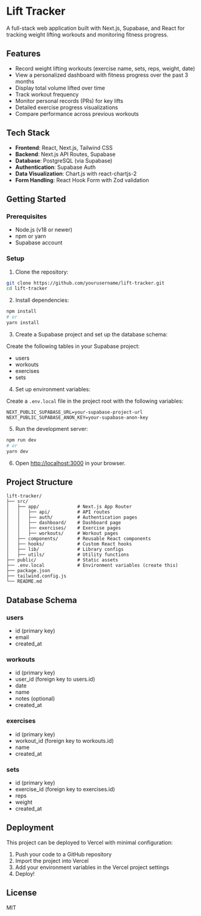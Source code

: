 # Lift Tracker

A full-stack web application built with Next.js, Supabase, and React for tracking weight lifting workouts and monitoring fitness progress.

## Features

- Record weight lifting workouts (exercise name, sets, reps, weight, date)
- View a personalized dashboard with fitness progress over the past 3 months
- Display total volume lifted over time
- Track workout frequency
- Monitor personal records (PRs) for key lifts
- Detailed exercise progress visualizations
- Compare performance across previous workouts

## Tech Stack

- **Frontend**: React, Next.js, Tailwind CSS
- **Backend**: Next.js API Routes, Supabase
- **Database**: PostgreSQL (via Supabase)
- **Authentication**: Supabase Auth
- **Data Visualization**: Chart.js with react-chartjs-2
- **Form Handling**: React Hook Form with Zod validation

## Getting Started

### Prerequisites

- Node.js (v18 or newer)
- npm or yarn
- Supabase account

### Setup

1. Clone the repository:

```bash
git clone https://github.com/yourusername/lift-tracker.git
cd lift-tracker
```

2. Install dependencies:

```bash
npm install
# or
yarn install
```

3. Create a Supabase project and set up the database schema:

Create the following tables in your Supabase project:
- users
- workouts
- exercises
- sets

4. Set up environment variables:

Create a `.env.local` file in the project root with the following variables:

```
NEXT_PUBLIC_SUPABASE_URL=your-supabase-project-url
NEXT_PUBLIC_SUPABASE_ANON_KEY=your-supabase-anon-key
```

5. Run the development server:

```bash
npm run dev
# or
yarn dev
```

6. Open [http://localhost:3000](http://localhost:3000) in your browser.

## Project Structure

```
lift-tracker/
├── src/
│   ├── app/              # Next.js App Router
│   │   ├── api/          # API routes
│   │   ├── auth/         # Authentication pages
│   │   ├── dashboard/    # Dashboard page
│   │   ├── exercises/    # Exercise pages
│   │   ├── workouts/     # Workout pages
│   ├── components/       # Reusable React components
│   ├── hooks/            # Custom React hooks
│   ├── lib/              # Library configs
│   ├── utils/            # Utility functions
├── public/               # Static assets
├── .env.local            # Environment variables (create this)
├── package.json
├── tailwind.config.js
└── README.md
```

## Database Schema

### users
- id (primary key)
- email
- created_at

### workouts
- id (primary key)
- user_id (foreign key to users.id)
- date
- name
- notes (optional)
- created_at

### exercises
- id (primary key)
- workout_id (foreign key to workouts.id)
- name
- created_at

### sets
- id (primary key)
- exercise_id (foreign key to exercises.id)
- reps
- weight
- created_at

## Deployment

This project can be deployed to Vercel with minimal configuration:

1. Push your code to a GitHub repository
2. Import the project into Vercel
3. Add your environment variables in the Vercel project settings
4. Deploy!

## License

MIT
